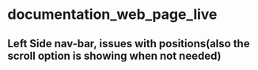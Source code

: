 # documentation_web_page_live

## Left Side nav-bar, issues with positions(also the scroll option is showing when not needed) 
